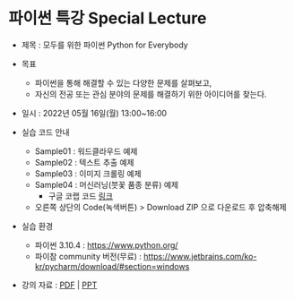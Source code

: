 # 파이썬 특강 Special Lecture

* 제목 : 모두를 위한 파이썬 Python for Everybody
* 목표
  * 파이썬을 통해 해결할 수 있는 다양한 문제를 살펴보고, 
  * 자신의 전공 또는 관심 분야의 문제를 해결하기 위한 아이디어를 찾는다. 
* 일시 : 2022년 05월 16일(월) 13:00~16:00

* 실습 코드 안내
  * Sample01 : 워드클라우드 예제
  * Sample02 : 텍스트 추출 예제 
  * Sample03 : 이미지 크롤링 예제
  * Sample04 : 머신러닝(붓꽃 품종 분류) 예제
    * 구글 코랩 코드 [링크](https://colab.research.google.com/drive/1p5raTiNEnUj7oFIA1K-p7uU6bqXmug8P?usp=sharing)
  * 오른쪽 상단의 Code(녹색버튼) > Download ZIP 으로 다운로드 후 압축해제

* 실습 환경
  * 파이썬 3.10.4 : https://www.python.org/
  * 파이참 community 버전(무료) : https://www.jetbrains.com/ko-kr/pycharm/download/#section=windows

* 강의 자료 : [PDF](https://github.com/janggoons/python-sl/blob/main/python-sl-note_20220515.pdf) | [PPT](https://www.dropbox.com/s/e6unaqi6z30dkgm/python-sl-note_20220515.pptx?dl=0)
